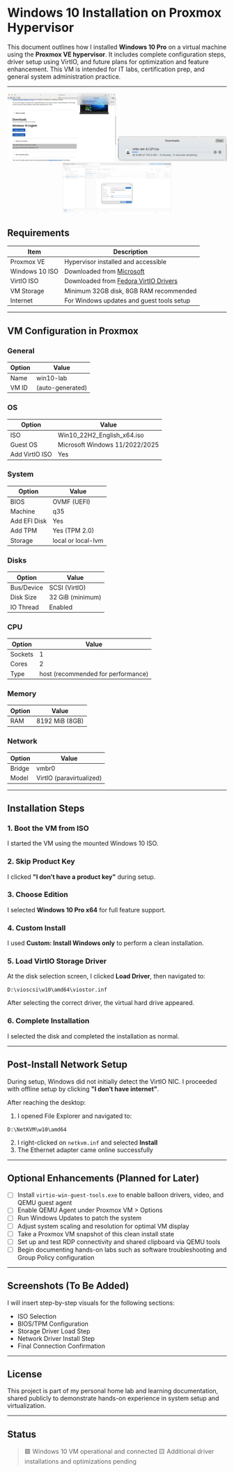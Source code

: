 # Windows 10 Installation on Proxmox Hypervisor

This document outlines how I installed **Windows 10 Pro** on a virtual machine using the **Proxmox VE hypervisor**. It includes complete configuration steps, driver setup using VirtIO, and future plans for optimization and feature enhancement. This VM is intended for IT labs, certification prep, and general system administration practice.

---
<p align="center">
  <img src="https://raw.githubusercontent.com/FHL3000/12U-Server-Rack-Home-Lab/main/Windows-10-VM/Install-Images/Screenshots/1-Windows-ISO-Download.png" width="250"/>
  <img src="https://raw.githubusercontent.com/FHL3000/12U-Server-Rack-Home-Lab/main/Windows-10-VM/Install-Images/Screenshots/2-VirtIO-Download.png" width="250"/>
  <img src="https://raw.githubusercontent.com/FHL3000/12U-Server-Rack-Home-Lab/main/Windows-10-VM/Install-Images/Screenshots/3-Upload-ISO-Proxmox.png" width="250"/>
</p> 

## Requirements
| Item | Description |
|------|-------------|
| Proxmox VE | Hypervisor installed and accessible |
| Windows 10 ISO | Downloaded from [Microsoft](https://www.microsoft.com/software-download/windows10) |
| VirtIO ISO | Downloaded from [Fedora VirtIO Drivers](https://fedorapeople.org/groups/virt/virtio-win/direct-downloads/latest-virtio/) |
| VM Storage | Minimum 32GB disk, 8GB RAM recommended |
| Internet | For Windows updates and guest tools setup |

---

## VM Configuration in Proxmox

### General
| Option | Value |
|--------|-------|
| Name | win10-lab |
| VM ID | (auto-generated) |

### OS
| Option | Value |
|--------|-------|
| ISO | Win10_22H2_English_x64.iso |
| Guest OS | Microsoft Windows 11/2022/2025 |
| Add VirtIO ISO | Yes |

### System
| Option | Value |
|--------|-------|
| BIOS | OVMF (UEFI) |
| Machine | q35 |
| Add EFI Disk | Yes |
| Add TPM | Yes (TPM 2.0) |
| Storage | local or local-lvm |

### Disks
| Option | Value |
|--------|-------|
| Bus/Device | SCSI (VirtIO) |
| Disk Size | 32 GiB (minimum) |
| IO Thread | Enabled |

### CPU
| Option | Value |
|--------|-------|
| Sockets | 1 |
| Cores | 2 |
| Type | host (recommended for performance) |

### Memory
| Option | Value |
|--------|-------|
| RAM | 8192 MiB (8GB) |

### Network
| Option | Value |
|--------|-------|
| Bridge | vmbr0 |
| Model | VirtIO (paravirtualized) |

---

## Installation Steps

### 1. Boot the VM from ISO
I started the VM using the mounted Windows 10 ISO.

### 2. Skip Product Key
I clicked **"I don’t have a product key"** during setup.

### 3. Choose Edition
I selected **Windows 10 Pro x64** for full feature support.

### 4. Custom Install
I used **Custom: Install Windows only** to perform a clean installation.

### 5. Load VirtIO Storage Driver
At the disk selection screen, I clicked **Load Driver**, then navigated to:
```
D:\vioscsi\w10\amd64\viostor.inf
```
After selecting the correct driver, the virtual hard drive appeared.

### 6. Complete Installation
I selected the disk and completed the installation as normal.

---

## Post-Install Network Setup
During setup, Windows did not initially detect the VirtIO NIC. I proceeded with offline setup by clicking **"I don’t have internet"**.

After reaching the desktop:
1. I opened File Explorer and navigated to:
```
D:\NetKVM\w10\amd64
```
2. I right-clicked on `netkvm.inf` and selected **Install**
3. The Ethernet adapter came online successfully

---

## Optional Enhancements (Planned for Later)
- [ ] Install `virtio-win-guest-tools.exe` to enable balloon drivers, video, and QEMU guest agent
- [ ] Enable QEMU Agent under Proxmox VM > Options
- [ ] Run Windows Updates to patch the system
- [ ] Adjust system scaling and resolution for optimal VM display
- [ ] Take a Proxmox VM snapshot of this clean install state
- [ ] Set up and test RDP connectivity and shared clipboard via QEMU tools
- [ ] Begin documenting hands-on labs such as software troubleshooting and Group Policy configuration

---

## Screenshots (To Be Added)
I will insert step-by-step visuals for the following sections:
- ISO Selection
- BIOS/TPM Configuration
- Storage Driver Load Step
- Network Driver Install Step
- Final Connection Confirmation

---

## License
This project is part of my personal home lab and learning documentation, shared publicly to demonstrate hands-on experience in system setup and virtualization.

---

## Status
> 🟩 Windows 10 VM operational and connected
> 🟨 Additional driver installations and optimizations pending


